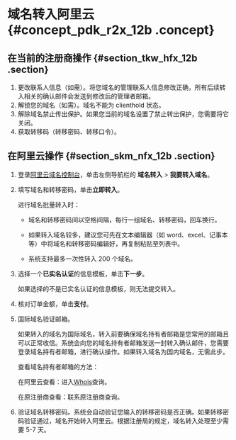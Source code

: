 # 域名转入阿里云 {#concept_pdk_r2x_12b .concept}

## 在当前的注册商操作 {#section_tkw_hfx_12b .section}

1.  更改联系人信息（如需）。将您域名的管理联系人信息修改正确，所有后续转入相关的确认邮件会发送到修改后的管理者邮箱。
2.  解锁您的域名（如需）。域名不能为 clienthold 状态。
3.  解除域名禁止传出保护。如果您当前的域名设置了禁止转出保护，您需要将它关闭。
4.  获取转移码（转移密码、转移口令）。

## 在阿里云操作 {#section_skm_nfx_12b .section}

1.  登录[阿里云域名控制台](https://dc.console.aliyun.com)，单击左侧导航栏的 **域名转入** \> **我要转入域名**。
2.  填写域名和转移密码，单击**立即转入**。

    进行域名批量转入时：

    -   域名和转移密码间以空格间隔，每行一组域名、转移密码，回车换行。

    -   如果转入域名较多，建议您可先在文本编辑器（如 word、excel、记事本等）中将域名和转移密码编辑好，再复制粘贴至列表中。

    -   系统支持最多一次性转入 200 个域名。

3.  选择一个**已实名认证**的信息模板，单击**下一步**。

    如果选择的不是已实名认证的信息模板，则无法提交转入。

4.  核对订单金额，单击**支付**。
5.  国际域名验证邮箱。

    如果转入的域名为国际域名，转入前要确保域名持有者邮箱是您常用的邮箱且可以正常收信。系统会向您的域名持有者邮箱发送一封转入确认邮件，您需要登录域名持有者邮箱，进行确认操作。如果转入域名为国内域名，无需此步。

    查看域名持有者邮箱的方法：

    在阿里云查看：进入[Whois](https://www.alibabacloud.com/whois?spm=a2c63.p38356.a3.1.574f1accIZxmjy)查询。

    在原注册商查看：联系原注册商查询。

6.  验证域名转移密码。系统会自动验证您输入的转移密码是否正确。如果转移密码验证通过，域名开始转入阿里云。根据注册局的规定，域名转入处理至少需要 5-7 天。

